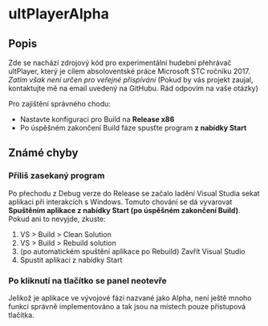 # ultPlayerAlpha
## Popis
Zde se nachází zdrojový kód pro experimentální hudební přehrávač ultPlayer, který je cílem absoloventské práce Microsoft STC ročníku 2017. 
*Zatím však není určen pro veřejné přispívání*
(Pokud by vás projekt zaujal, kontaktujte mě na email uvedený na GitHubu. Rád odpovím na vaše otázky)

Pro zajištění správného chodu:
- Nastavte konfiguraci pro Build na **Release x86** 
- Po úspěšném zakončení Build fáze spusťte program **z nabídky Start**

## Známé chyby
### Příliš zasekaný program
Po přechodu z Debug verze do Release se začalo ladění Visual Studia sekat aplikaci při interakcích s Windows. Tomuto chování se dá vyvarovat **Spuštěním aplikace z nabídky Start (po úspěšném zakončení Build)**.
Pokud ani to nevyjde, zkuste:
1. VS > Build > Clean Solution
2. VS > Build > Rebuild solution
3. (po automatickém spuštění aplikace po Rebuild) Zavřít Visual Studio
4. Spustit aplikaci z nabídky Start
### Po kliknutí na tlačítko se panel neotevře
Jelikož je aplikace ve vývojové fázi nazvané jako Alpha, není ještě mnoho funkcí správně implementováno a tak jsou na místech pouze přístupová tlačítka.
